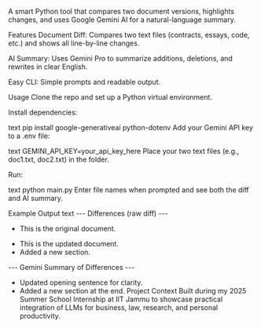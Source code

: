 A smart Python tool that compares two document versions, highlights changes, and uses Google Gemini AI for a natural-language summary.

Features
Document Diff: Compares two text files (contracts, essays, code, etc.) and shows all line-by-line changes.

AI Summary: Uses Gemini Pro to summarize additions, deletions, and rewrites in clear English.

Easy CLI: Simple prompts and readable output.

Usage
Clone the repo and set up a Python virtual environment.

Install dependencies:

text
pip install google-generativeai python-dotenv
Add your Gemini API key to a .env file:

text
GEMINI_API_KEY=your_api_key_here
Place your two text files (e.g., doc1.txt, doc2.txt) in the folder.

Run:

text
python main.py
Enter file names when prompted and see both the diff and AI summary.

Example Output
text
--- Differences (raw diff) ---
- This is the original document.
+ This is the updated document.
+ Added a new section.

--- Gemini Summary of Differences ---
- Updated opening sentence for clarity.
- Added a new section at the end.
Project Context
Built during my 2025 Summer School Internship at IIT Jammu to showcase practical integration of LLMs for business, law, research, and personal productivity.
